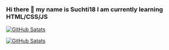### Hi there 👋 my name is Suchti18 I am currently learning HTML/CSS/JS
[![GitHub Satats](https://github-readme-stats.vercel.app/api/top-langs/?username=Suchti18&layout=compact&theme=radical)](https://github.com/Suchti18)

[![GitHub Satats](https://github-readme-stats.vercel.app/api?username=Suchti18&show_icons=true&theme=radical)](https://github.com/Suchti18)



<!--
Here are some ideas to get you started:

- 🔭 I’m currently working on ...
- 🌱 I’m currently learning ...
- 👯 I’m looking to collaborate on ...
- 🤔 I’m looking for help with ...
- 💬 Ask me about ...
-->
